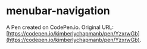 # menubar-navigation

A Pen created on CodePen.io. Original URL: [https://codepen.io/kimberlychapmanb/pen/YzxrwGb](https://codepen.io/kimberlychapmanb/pen/YzxrwGb).


